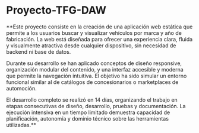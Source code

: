 # Proyecto-TFG-DAW
**Este proyecto consiste en la creación de una aplicación web estática que permite a los usuarios buscar y visualizar vehículos por marca y año de fabricación. La web está diseñada para ofrecer una experiencia clara, fluida y visualmente atractiva desde cualquier dispositivo, sin necesidad de backend ni base de datos.

Durante su desarrollo se han aplicado conceptos de diseño responsive, organización modular del contenido, y una interfaz accesible y moderna que permite la navegación intuitiva. El objetivo ha sido simular un entorno funcional similar al de catálogos de concesionarios o marketplaces de automoción.

El desarrollo completo se realizó en 14 días, organizando el trabajo en etapas consecutivas de diseño, desarrollo, pruebas y documentación. La ejecución intensiva en un tiempo limitado demuestra capacidad de planificación, autonomía y dominio técnico sobre las herramientas utilizadas.**

